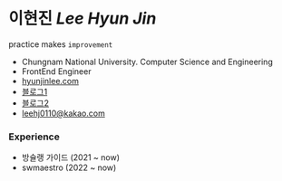 # 이현진 *Lee Hyun Jin*

practice makes `improvement`

- Chungnam National University. Computer Science and Engineering 
- FrontEnd Engineer
- [hyunjinlee.com](https://hyunjinlee.com)
- [블로그1](https://velog.io/@hyunjine)
- [블로그2](https://hyunjinee.tistory.com/)
- leehj0110@kakao.com



### Experience

- 방슐랭 가이드 (2021 ~ now)
- swmaestro (2022 ~ now)
<!-- <details> -->
<!-- <summary>2022 History</summary>
  swmaestro
<summary>2021 History</summary>
🏃‍♀<a href="https://play.google.com/store/apps/details?id=com.bclguide.bclguide"> 방슐랭가이드(bclguide) </a> <br/>
<!-- </details> --> 

<!-- ## 
[![solved.ac](http://mazassumnida.wtf/api/v2/generate_badge?boj=hjl9345)](https://solved.ac/hjl9345) -->
